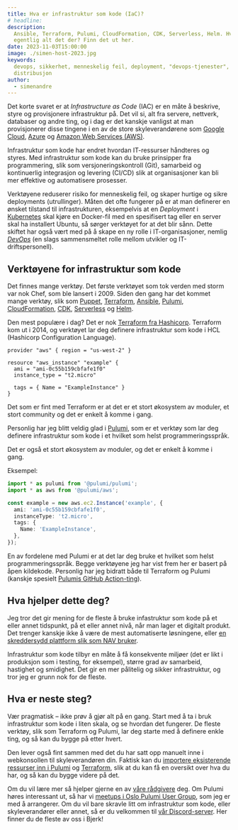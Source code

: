 ```yaml
---
title: Hva er infrastruktur som kode (IaC)?
# headline:
description:
  Ansible, Terraform, Pulumi, CloudFormation, CDK, Serverless, Helm. Hva er
  egentlig alt det der? Finn det ut her.
date: 2023-11-03T15:00:00
image: ./simen-host-2023.jpg
keywords:
  devops, sikkerhet, menneskelig feil, deployment, "devops-tjenester",
  distribusjon
author:
  - simenandre
---
```


Det korte svaret er at _Infrastructure as Code_ (IAC) er en måte å beskrive,
styre og provisjonere infrastruktur på. Det vil si, alt fra servere, nettverk,
databaser og andre ting, og i dag er det kanskje vanligst at man provisjonerer
disse tingene i en av de store skyleverandørene som [Google Cloud][gcloud],
[Azure][azure] og [Amazon Web Services (AWS)][aws].

Infrastruktur som kode har endret hvordan IT-ressurser håndteres og styres. Med
infrastruktur som kode kan du bruke prinsipper fra programmering, slik som
versjoneringskontroll (Git), samarbeid og kontinuerlig integrasjon og levering
(CI/CD) slik at organisasjoner kan bli mer effektive og automatisere prosesser.

Verktøyene reduserer risiko for menneskelig feil, og skaper hurtige og sikre
deployments (utrullinger). Måten det ofte fungerer på er at man definerer en
ønsket tilstand til infrastrukturen, eksempelvis at en _Deployment_ i
[Kubernetes][k8s] skal kjøre en Docker-fil med en spesifisert tag eller en
server skal ha installert Ubuntu, så sørger verktøyet for at det blir sånn.
Dette skiftet har også vært med på å skape en ny rolle i IT-organisasjoner,
nemlig [_DevOps_][devops] (en slags sammensmeltet rolle mellom utvikler og
IT-driftspersonell).

[gcloud]: https://cloud.google.com/
[azure]: https://azure.microsoft.com/
[aws]: https://aws.amazon.com/
[k8s]: https://kubernetes.io/
[devops]: https://en.wikipedia.org/wiki/DevOps

## Verktøyene for infrastruktur som kode

Det finnes mange verktøy. Det første verktøyet som tok verden med storm var nok
Chef, som ble lansert i 2009. Siden den gang har det kommet mange verktøy, slik
som [Puppet][], [Terraform][], [Ansible][], [Pulumi][], [CloudFormation][],
[CDK][], [Serverless][] og [Helm][].

[puppet]: https://puppet.com/
[terraform]: https://www.terraform.io/
[ansible]: https://www.ansible.com/
[pulumi]: https://www.pulumi.com/
[cloudformation]: https://aws.amazon.com/cloudformation/
[cdk]: https://aws.amazon.com/cdk/
[serverless]: https://www.serverless.com/
[helm]: https://helm.sh/

Den mest populære i dag? Det er nok [Terraform fra Hashicorp][terraform].
Terraform kom ut i 2014, og verktøyet lar deg definere infrastruktur som kode i
HCL (Hashicorp Configuration Language).

```hcl
provider "aws" { region = "us-west-2" }

resource "aws_instance" "example" {
  ami = "ami-0c55b159cbfafe1f0"
  instance_type = "t2.micro"

  tags = { Name = "ExampleInstance" }
}

```

Det som er fint med Terraform er at det er et stort økosystem av moduler, et
stort community og det er enkelt å komme i gang.

Personlig har jeg blitt veldig glad i [Pulumi][], som er et verktøy som lar deg
definere infrastruktur som kode i et hvilket som helst programmeringsspråk.

Det er også et stort økosystem av moduler, og det er enkelt å komme i gang.

Eksempel:

```typescript
import * as pulumi from '@pulumi/pulumi';
import * as aws from '@pulumi/aws';

const example = new aws.ec2.Instance('example', {
  ami: 'ami-0c55b159cbfafe1f0',
  instanceType: 't2.micro',
  tags: {
    Name: 'ExampleInstance',
  },
});
```

En av fordelene med Pulumi er at det lar deg bruke et hvilket som helst
programmeringsspråk. Begge verktøyene jeg har vist frem her er basert på åpen
kildekode. Personlig har jeg bidratt både til Terraform og Pulumi (kanskje
spesielt [Pulumis GitHub Action-ting][pulumi-github-actions]).

[pulumi-github-actions]:
  https://www.pulumi.com/blog/supercharging-our-github-action-with-the-pulumi-automation-api/

## Hva hjelper dette deg?

Jeg tror det gir mening for de fleste å bruke infastruktur som kode på et eller
annet tidspunkt, på et eller annet nivå, når man lager et digitalt produkt. Det
trenger kanskje ikke å være de mest automatiserte løsningene, eller [en
skreddersydd plattform slik som NAV bruker][nais].

Infrastruktur som kode tilbyr en måte å få konsekvente miljøer (det er likt i
produksjon som i testing, for eksempel), større grad av samarbeid, hastighet og
smidighet. Det gir en mer pålitelig og sikker infrastruktur, og tror jeg er
grunn nok for de fleste.

[nais]: https://nais.io/

## Hva er neste steg?

Vær pragmatisk – ikke prøv å gjør alt på en gang. Start med å ta i bruk
infrastruktur som kode i liten skala, og se hvordan det fungerer. De fleste
verktøy, slik som Terraform og Pulumi, lar deg starte med å definere enkle ting,
og så kan du bygge på etter hvert.

Den lever også fint sammen med det du har satt opp manuelt inne i webkonsollen
til skyleverandøren din. Faktisk kan du [importere eksisterende ressurser inn i
Pulumi][import-pulumi] og [Terraform][import-terraform], slik at du kan få en
oversikt over hva du har, og så kan du bygge videre på det.

Om du vil lære mer så hjelper gjerne en av [våre rådgivere] deg. Om Pulumi høres
interessant ut, så har vi [meetups i Oslo Pulumi User Group][pug], som jeg er
med å arrangerer. Om du vil bare skravle litt om infrastruktur som kode, eller
skyleverandører eller annet, så er du velkommen til [vår
Discord-server][discord]. Her finner du de fleste av oss i Bjerk!

[import-pulumi]: https://www.pulumi.com/docs/reference/cli/pulumi_import/
[import-terraform]:
  https://developer.hashicorp.com/terraform/language/state/import
[våre rådgivere]: https://bjerk.io/kontakt
[pug]: https://www.meetup.com/oslo-pulumi-user-group/
[discord]: https://discord.gg/v6uUBFxXNf
